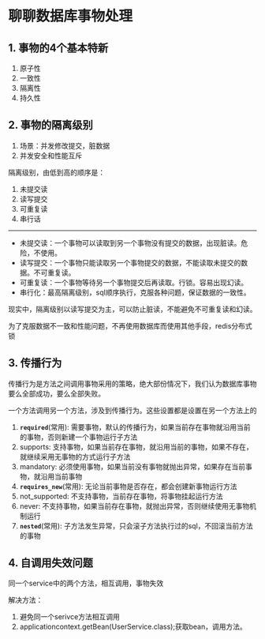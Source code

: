 # 聊聊数据库事物处理

## 1. 事物的4个基本特新

1. 原子性
2. 一致性
3. 隔离性
4. 持久性

## 2. 事物的隔离级别

1. 场景：并发修改提交，脏数据
2. 并发安全和性能互斥



隔离级别，由低到高的顺序是：

1. 未提交读
2. 读写提交
3. 可重复读
4. 串行话

---

* 未提交读：一个事物可以读取到另一个事物没有提交的数据，出现脏读。危险，不使用。
* 读写提交：一个事物只能读取另一个事物提交的数据，不能读取未提交的数据。不可重复读。
* 可重复读：一个事物等待另一个事物提交后再读取。行锁。容易出现幻读。
* 串行化：最高隔离级别，sql顺序执行，克服各种问题，保证数据的一致性。


现实中，隔离级别以读写提交为主，可以防止脏读，不能避免不可重复读和幻读。

为了克服数据不一致和性能问题，不再使用数据库而使用其他手段，redis分布式锁

## 3. 传播行为

传播行为是方法之间调用事物采用的策略，绝大部份情况下，我们认为数据库事物要么全部成功，要么全部失败。

一个方法调用另一个方法，涉及到传播行为。这些设置都是设置在另一个方法上的

1. **`required`**(常用): 需要事物，默认的传播行为，如果当前存在事物就沿用当前的事物，否则新建一个事物运行子方法
2. supports: 支持事物，如果当前存在事物，就沿用当前的事物，如果不存在，就继续采用无事物的方式运行子方法
3. mandatory: 必须使用事物，如果当前没有事物就抛出异常，如果存在当前事物，就沿用当前事物
4. **`requires_new`**(常用): 无论当前事物是否存在，都会创建新事物运行方法
5. not_supported: 不支持事物，当前存在事物，将事物挂起运行方法
6. never: 不支持事物，如果当前存在事物，就抛出异常，否则继续使用无事物机制运行
7. **`nested`**(常用): 子方法发生异常，只会滚子方法执行过的sql，不回滚当前方法的事物

## 4. 自调用失效问题

同一个service中的两个方法，相互调用，事物失效

解决方法：

1. 避免同一个serivce方法相互调用
2. applicationcontext.getBean(UserService.class);获取bean，调用方法。
 























